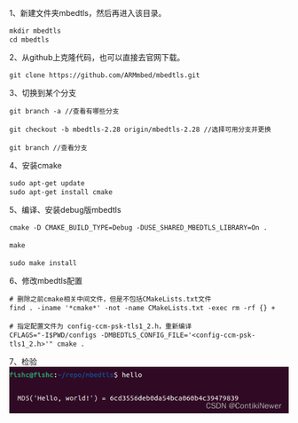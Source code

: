 1、新建文件夹mbedtls，然后再进入该目录。
```
mkdir mbedtls
cd mbedtls

```

2、从github上克隆代码，也可以直接去官网下载。
```
git clone https://github.com/ARMmbed/mbedtls.git
```
3、切换到某个分支
```
git branch -a //查看有哪些分支

git checkout -b mbedtls-2.28 origin/mbedtls-2.28 //选择可用分支并更换

git branch //查看分支
```

4、安装cmake
```
sudo apt-get update
sudo apt-get install cmake

```

5、编译、安装debug版mbedtls
```
cmake -D CMAKE_BUILD_TYPE=Debug -DUSE_SHARED_MBEDTLS_LIBRARY=On .

make

sudo make install
```


6、修改mbedtls配置
```
# 删除之前cmake相关中间文件，但是不包括CMakeLists.txt文件
find . -iname '*cmake*' -not -name CMakeLists.txt -exec rm -rf {} +

# 指定配置文件为 config-ccm-psk-tls1_2.h，重新编译
CFLAGS="-I$PWD/configs -DMBEDTLS_CONFIG_FILE='<config-ccm-psk-tls1_2.h>'" cmake .
```

7、检验
![](images/2022-08-07-07-43-46.png)